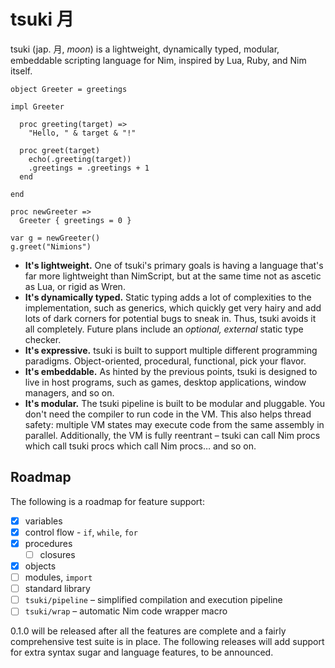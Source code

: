 # tsuki 月

tsuki (jap. 月, *moon*) is a lightweight, dynamically typed, modular, embeddable
scripting language for Nim, inspired by Lua, Ruby, and Nim itself.

```nim,rust
object Greeter = greetings

impl Greeter

  proc greeting(target) =>
    "Hello, " & target & "!"

  proc greet(target)
    echo(.greeting(target))
    .greetings = .greetings + 1
  end

end

proc newGreeter =>
  Greeter { greetings = 0 }

var g = newGreeter()
g.greet("Nimions")
```

- **It's lightweight.** One of tsuki's primary goals is having a language that's
  far more lightweight than NimScript, but at the same time not as ascetic
  as Lua, or rigid as Wren.
- **It's dynamically typed.** Static typing adds a lot of complexities to the
  implementation, such as generics, which quickly get very hairy and add lots of
  dark corners for potential bugs to sneak in. Thus, tsuki avoids it all
  completely. Future plans include an *optional, external* static type checker.
- **It's expressive.** tsuki is built to support multiple different programming
  paradigms. Object-oriented, procedural, functional, pick your flavor.
- **It's embeddable.** As hinted by the previous points, tsuki is designed to
  live in host programs, such as games, desktop applications, window managers,
  and so on.
- **It's modular.** The tsuki pipeline is built to be modular and pluggable.
  You don't need the compiler to run code in the VM. This also helps thread
  safety: multiple VM states may execute code from the same assembly in
  parallel. Additionally, the VM is fully reentrant – tsuki can call Nim procs
  which call tsuki procs which call Nim procs… and so on.

## Roadmap

The following is a roadmap for feature support:

- [x] variables
- [x] control flow - `if`, `while`, `for`
- [x] procedures
  - [ ] closures
- [x] objects
- [ ] modules, `import`
- [ ] standard library
- [ ] `tsuki/pipeline` – simplified compilation and execution pipeline
- [ ] `tsuki/wrap` – automatic Nim code wrapper macro

0.1.0 will be released after all the features are complete and a fairly
comprehensive test suite is in place. The following releases will add support
for extra syntax sugar and language features, to be announced.
